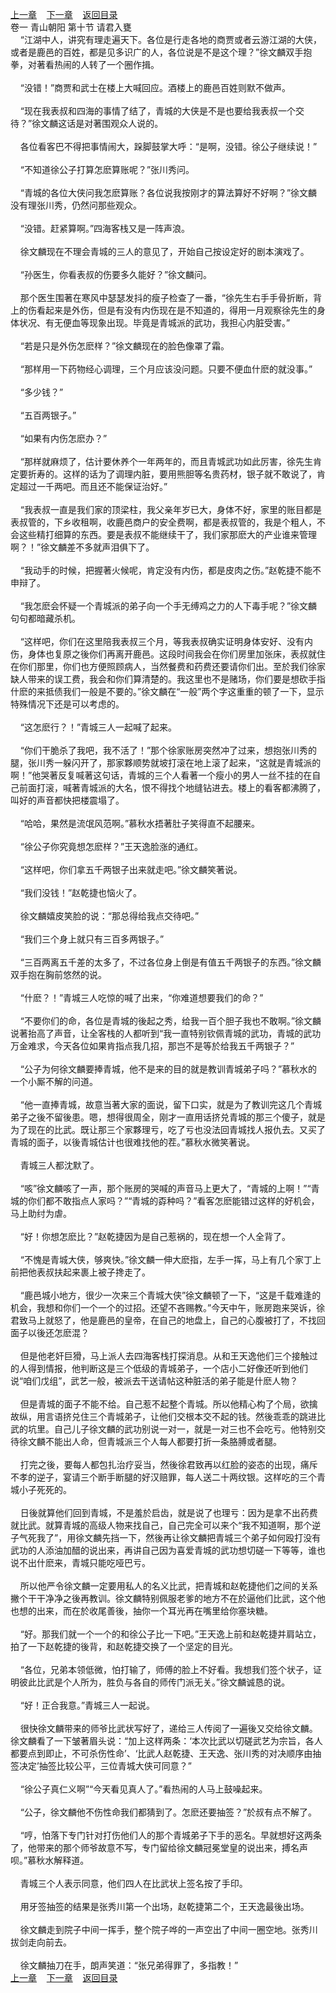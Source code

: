 
[上一章](https://github.com/xiaominghe2014/spider_book/blob/master/book/缺月梧桐/第10章.md)&nbsp;&nbsp;&nbsp;&nbsp;[下一章](https://github.com/xiaominghe2014/spider_book/blob/master/book/缺月梧桐/第12章.md)&nbsp;&nbsp;&nbsp;&nbsp;[返回目录](https://github.com/xiaominghe2014/spider_book/blob/master/book/缺月梧桐/README.md)
<br />卷一 青山朝阳 第十节 请君入甕<br />&nbsp;&nbsp;&nbsp;&nbsp;“江湖中人，讲究有理走遍天下。各位是行走各地的商贾或者云游江湖的大侠，或者是鹿邑的百姓，都是见多识广的人，各位说是不是这个理？”徐文麟双手抱拳，对著看热闹的人转了一个圈作揖。<br /><br />&nbsp;&nbsp;&nbsp;&nbsp;“没错！”商贾和武士在楼上大喊回应。酒楼上的鹿邑百姓则默不做声。<br /><br />&nbsp;&nbsp;&nbsp;&nbsp;“现在我表叔和四海的事情了结了，青城的大侠是不是也要给我表叔一个交待？”徐文麟这话是对著围观众人说的。<br /><br />&nbsp;&nbsp;&nbsp;&nbsp;各位看客巴不得把事情闹大，跺脚鼓掌大呼：“是啊，没错。徐公子继续说！”<br /><br />&nbsp;&nbsp;&nbsp;&nbsp;“不知道徐公子打算怎麽算账呢？”张川秀问。<br /><br />&nbsp;&nbsp;&nbsp;&nbsp;“青城的各位大侠问我怎麽算账？各位说我按刚才的算法算好不好啊？”徐文麟没有理张川秀，仍然问那些观众。<br /><br />&nbsp;&nbsp;&nbsp;&nbsp;“没错。赶紧算啊。”四海客栈又是一阵声浪。<br /><br />&nbsp;&nbsp;&nbsp;&nbsp;徐文麟现在不理会青城的三人的意见了，开始自己按设定好的剧本演戏了。<br /><br />&nbsp;&nbsp;&nbsp;&nbsp;“孙医生，你看表叔的伤要多久能好？”徐文麟问。<br /><br />&nbsp;&nbsp;&nbsp;&nbsp;那个医生围著在寒风中瑟瑟发抖的瘦子检查了一番，“徐先生右手手骨折断，背上的伤看起来是外伤，但是有没有内伤现在是不知道的，得用一月观察徐先生的身体状况、有无便血等现象出现。毕竟是青城派的武功，我担心内脏受害。”<br /><br />&nbsp;&nbsp;&nbsp;&nbsp;“若是只是外伤怎麽样？”徐文麟现在的脸色像罩了霜。<br /><br />&nbsp;&nbsp;&nbsp;&nbsp;“那样用一下药物经心调理，三个月应该没问题。只要不便血什麽的就没事。”<br /><br />&nbsp;&nbsp;&nbsp;&nbsp;“多少钱？”<br /><br />&nbsp;&nbsp;&nbsp;&nbsp;“五百两银子。”<br /><br />&nbsp;&nbsp;&nbsp;&nbsp;“如果有内伤怎麽办？”<br /><br />&nbsp;&nbsp;&nbsp;&nbsp;“那样就麻烦了，估计要休养个一年两年的，而且青城武功如此厉害，徐先生肯定要折寿的。这样的话为了调理内脏，要用熊胆等名贵药材，银子就不敢说了，肯定超过一千两吧。而且还不能保证治好。”<br /><br />&nbsp;&nbsp;&nbsp;&nbsp;“我表叔一直是我们家的顶梁柱，我父亲年岁已大，身体不好，家里的账目都是表叔管的，下乡收租啊，收鹿邑商户的安全费啊，都是表叔管的，我是个粗人，不会这些精打细算的东西。要是表叔不能继续干了，我们家那麽大的产业谁来管理啊？！”徐文麟差不多就声泪俱下了。<br /><br />&nbsp;&nbsp;&nbsp;&nbsp;“我动手的时候，把握著火候呢，肯定没有内伤，都是皮肉之伤。”赵乾捷不能不申辩了。<br /><br />&nbsp;&nbsp;&nbsp;&nbsp;“我怎麽会怀疑一个青城派的弟子向一个手无缚鸡之力的人下毒手呢？”徐文麟句句都暗藏杀机。<br /><br />&nbsp;&nbsp;&nbsp;&nbsp;“这样吧，你们在这里陪我表叔三个月，等我表叔确实证明身体安好、没有内伤，身体也复原之後你们再离开鹿邑。这段时间我会在你们房里加张床，表叔就住在你们那里，你们也方便照顾病人，当然餐费和药费还要请你们出。至於我们徐家缺人带来的误工费，我会和你们算清楚的。我这里也不是赌场，你们要是想砍手指什麽的来抵债我们一般是不要的。”徐文麟在“一般”两个字这重重的顿了一下，显示特殊情况下还是可以考虑的。<br /><br />&nbsp;&nbsp;&nbsp;&nbsp;“这怎麽行？！”青城三人一起喊了起来。<br /><br />&nbsp;&nbsp;&nbsp;&nbsp;“你们干脆杀了我吧，我不活了！”那个徐家账房突然冲了过来，想抱张川秀的腿，张川秀一躲闪开了，那家夥顺势就坡打滚在地上滚了起来，“这就是青城派的啊！”他哭著反复喊著这句话，青城的三个人看著一个瘦小的男人一丝不挂的在自己前面打滚，喊著青城派的大名，恨不得找个地缝钻进去。楼上的看客都沸腾了，叫好的声音都快把楼震塌了。<br /><br />&nbsp;&nbsp;&nbsp;&nbsp;“哈哈，果然是流氓风范啊。”慕秋水捂著肚子笑得直不起腰来。<br /><br />&nbsp;&nbsp;&nbsp;&nbsp;“徐公子你究竟想怎麽样？”王天逸脸涨的通红。<br /><br />&nbsp;&nbsp;&nbsp;&nbsp;“这样吧，你们拿五千两银子出来就走吧。”徐文麟笑著说。<br /><br />&nbsp;&nbsp;&nbsp;&nbsp;“我们没钱！”赵乾捷也恼火了。<br /><br />&nbsp;&nbsp;&nbsp;&nbsp;徐文麟嬉皮笑脸的说：“那总得给我点交待吧。”<br /><br />&nbsp;&nbsp;&nbsp;&nbsp;“我们三个身上就只有三百多两银子。”<br /><br />&nbsp;&nbsp;&nbsp;&nbsp;“三百两离五千差的太多了，不过各位身上倒是有值五千两银子的东西。”徐文麟双手抱在胸前悠然的说。<br /><br />&nbsp;&nbsp;&nbsp;&nbsp;“什麽？！”青城三人吃惊的喊了出来，“你难道想要我们的命？”<br /><br />&nbsp;&nbsp;&nbsp;&nbsp;“不要你们的命，各位是青城的後起之秀，给我一百个胆子我也不敢啊。”徐文麟说著抬高了声音，让全客栈的人都听到“我一直特别钦佩青城的武功，青城的武功万金难求，今天各位如果肯指点我几招，那岂不是等於给我五千两银子？”<br /><br />&nbsp;&nbsp;&nbsp;&nbsp;“公子为何徐文麟要捧青城，他不是来的目的就是教训青城弟子吗？”慕秋水的一个小厮不解的问道。<br /><br />&nbsp;&nbsp;&nbsp;&nbsp;“他一直捧青城，故意当著大家的面说，留下口实，就是为了教训完这几个青城弟子之後不留後患。嗯，想得很周全，刚才一直用话挤兑青城的那三个傻子，就是为了现在的比武。既让那三个家夥理亏，吃了亏也没法回青城找人报仇去。又买了青城的面子，以後青城估计也很难找他的茬。”慕秋水微笑著说。<br /><br />&nbsp;&nbsp;&nbsp;&nbsp;青城三人都沈默了。<br /><br />&nbsp;&nbsp;&nbsp;&nbsp;“咳”徐文麟咳了一声，那个账房的哭喊的声音马上更大了，“青城的上啊！”“青城的你们都不敢指点人家吗？”“青城的孬种吗？”看客怎麽能错过这样的好机会，马上助纣为虐。<br /><br />&nbsp;&nbsp;&nbsp;&nbsp;“好！你想怎麽比？”赵乾捷因为是自己惹祸的，现在想一个人全背了。<br /><br />&nbsp;&nbsp;&nbsp;&nbsp;“不愧是青城大侠，够爽快。”徐文麟一伸大麽指，左手一挥，马上有几个家丁上前把他表叔扶起来裹上被子搀走了。<br /><br />&nbsp;&nbsp;&nbsp;&nbsp;“鹿邑城小地方，很少一次来三个青城大侠”徐文麟顿了一下，“这是千载难逢的机会，我想和你们一个一个的过招。还望不吝赐教。”今天中午，账房跑来哭诉，徐君致马上就怒了，他是鹿邑的皇帝，在自己的地盘上，自己的心腹被打了，不找回面子以後还怎麽混？<br /><br />&nbsp;&nbsp;&nbsp;&nbsp;但是他老奸巨猾，马上派人去四海客栈打探消息。从和王天逸他们三个接触过的人得到情报，他判断这是三个低级的青城弟子，一个店小二好像还听到他们说“咱们戊组”，武艺一般，被派去干送请帖这种脏活的弟子能是什麽人物？<br /><br />&nbsp;&nbsp;&nbsp;&nbsp;但是青城的面子不能不给。自己惹不起整个青城。所以他精心构了个局，欲擒故纵，用言语挤兑住三个青城弟子，让他们交根本交不起的钱。然後乖乖的跳进比武的坑里。自己儿子徐文麟的武功别说一对一，就是一对三也不会吃亏。他特别交待徐文麟不能出人命，但青城派三个人每人都要打折一条胳膊或者腿。<br /><br />&nbsp;&nbsp;&nbsp;&nbsp;打完之後，要每人都包扎治疗妥当，然後徐君致再以红脸的姿态的出现，痛斥不孝的逆子，宴请三个断手断腿的好汉赔罪，每人送二十两纹银。这样吃的三个青城小子死死的。<br /><br />&nbsp;&nbsp;&nbsp;&nbsp;日後就算他们回到青城，不是羞於启齿，就是说了也理亏：因为是拿不出药费就比武。就算青城的高级人物来找自己，自己完全可以来个“我不知道啊，那个逆子气死我了”，用徐文麟先挡一下，然後再让徐文麟把青城三个弟子如何殴打没有武功的人添油加醋的说出来，再讲自己因为喜爱青城的武功想切磋一下等等，谁也说不出什麽来，青城只能吃哑巴亏。<br /><br />&nbsp;&nbsp;&nbsp;&nbsp;所以他严令徐文麟一定要用私人的名义比武，把青城和赵乾捷他们之间的关系撇个干干净净之後再教训。徐文麟特别佩服老爹的地方不在於逼他们比武，这个他也想的出来，而在於收尾善後，抽你一个耳光再在嘴里给你塞块糖。<br /><br />&nbsp;&nbsp;&nbsp;&nbsp;“好。那我们就一个一个的和徐公子比一下吧。”王天逸上前和赵乾捷并肩站立，拍了一下赵乾捷的後背，和赵乾捷交换了一个坚定的目光。<br /><br />&nbsp;&nbsp;&nbsp;&nbsp;“各位，兄弟本领低微，怕打输了，师傅的脸上不好看。我想我们签个状子，证明彼此比武是个人所为，胜负与各自的师传门派无关。”徐文麟诚恳的说。<br /><br />&nbsp;&nbsp;&nbsp;&nbsp;“好！正合我意。”青城三人一起说。<br /><br />&nbsp;&nbsp;&nbsp;&nbsp;很快徐文麟带来的师爷比武状写好了，递给三人传阅了一遍後又交给徐文麟。徐文麟看了一下皱著眉头说：“加上这样两条：‘本次比武以切磋武艺为宗旨，各人都要点到即止，不可杀伤性命’、‘比武人赵乾捷、王天逸、张川秀的对决顺序由抽签决定’抽签比较公平，三位青城大侠可同意？”<br /><br />&nbsp;&nbsp;&nbsp;&nbsp;“徐公子真仁义啊”“今天看见真人了。”看热闹的人马上鼓噪起来。<br /><br />&nbsp;&nbsp;&nbsp;&nbsp;“公子，徐文麟他不伤性命我们都猜到了。怎麽还要抽签？”於叔有点不解了。<br /><br />&nbsp;&nbsp;&nbsp;&nbsp;“哼，怕落下专门针对打伤他们人的那个青城弟子下手的恶名。早就想好这两条了，他带来的那个师爷故意不写，专门留给徐文麟冠冕堂皇的说出来，搏名声呗。”慕秋水解释道。<br /><br />&nbsp;&nbsp;&nbsp;&nbsp;青城三个人表示同意，他们四人在比武状上签名按了手印。<br /><br />&nbsp;&nbsp;&nbsp;&nbsp;用牙签抽签的结果是张秀川第一个出场，赵乾捷第二个，王天逸最後出场。<br /><br />&nbsp;&nbsp;&nbsp;&nbsp;徐文麟走到院子中间一挥手，整个院子哗的一声空出了中间一圈空地。张秀川拔剑走向前去。<br /><br />&nbsp;&nbsp;&nbsp;&nbsp;徐文麟抽刀在手，朗声笑道：“张兄弟得罪了，多指教！” <br />
[上一章](https://github.com/xiaominghe2014/spider_book/blob/master/book/缺月梧桐/第10章.md)&nbsp;&nbsp;&nbsp;&nbsp;[下一章](https://github.com/xiaominghe2014/spider_book/blob/master/book/缺月梧桐/第12章.md)&nbsp;&nbsp;&nbsp;&nbsp;[返回目录](https://github.com/xiaominghe2014/spider_book/blob/master/book/缺月梧桐/README.md)
